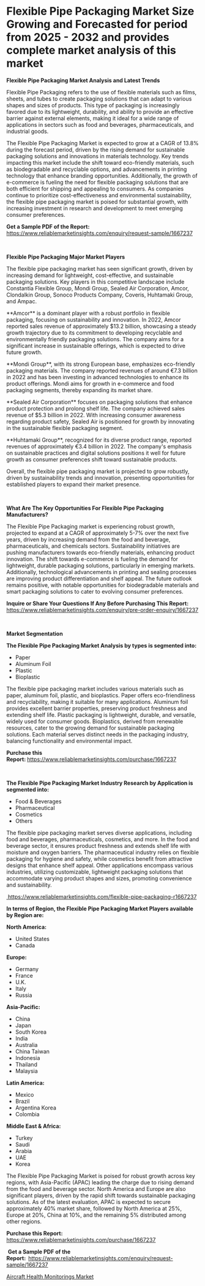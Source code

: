 <p><h1>Flexible Pipe Packaging Market Size Growing and Forecasted for period from 2025 - 2032 and provides complete market analysis of this market</h1></p><p><strong>Flexible Pipe Packaging Market Analysis and Latest Trends</strong></p>
<p><p>Flexible Pipe Packaging refers to the use of flexible materials such as films, sheets, and tubes to create packaging solutions that can adapt to various shapes and sizes of products. This type of packaging is increasingly favored due to its lightweight, durability, and ability to provide an effective barrier against external elements, making it ideal for a wide range of applications in sectors such as food and beverages, pharmaceuticals, and industrial goods.</p><p>The Flexible Pipe Packaging Market is expected to grow at a CAGR of 13.8% during the forecast period, driven by the rising demand for sustainable packaging solutions and innovations in materials technology. Key trends impacting this market include the shift toward eco-friendly materials, such as biodegradable and recyclable options, and advancements in printing technology that enhance branding opportunities. Additionally, the growth of e-commerce is fueling the need for flexible packaging solutions that are both efficient for shipping and appealing to consumers. As companies continue to prioritize cost-effectiveness and environmental sustainability, the flexible pipe packaging market is poised for substantial growth, with increasing investment in research and development to meet emerging consumer preferences.</p></p>
<p><strong>Get a Sample PDF of the Report:&nbsp;</strong> <a href="https://www.reliablemarketinsights.com/enquiry/request-sample/1667237?utm_campaign=3017&utm_medium=2&utm_source=Github&utm_content=ia&utm_term=08032025&utm_id=flexible-pipe-packaging">https://www.reliablemarketinsights.com/enquiry/request-sample/1667237</a></p>
<p>&nbsp;</p>
<p><strong>Flexible Pipe Packaging Major Market Players</strong></p>
<p><p>The flexible pipe packaging market has seen significant growth, driven by increasing demand for lightweight, cost-effective, and sustainable packaging solutions. Key players in this competitive landscape include Constantia Flexible Group, Mondi Group, Sealed Air Corporation, Amcor, Clondalkin Group, Sonoco Products Company, Coveris, Huhtamaki Group, and Ampac.</p><p>**Amcor** is a dominant player with a robust portfolio in flexible packaging, focusing on sustainability and innovation. In 2022, Amcor reported sales revenue of approximately $13.2 billion, showcasing a steady growth trajectory due to its commitment to developing recyclable and environmentally friendly packaging solutions. The company aims for a significant increase in sustainable offerings, which is expected to drive future growth.</p><p>**Mondi Group**, with its strong European base, emphasizes eco-friendly packaging materials. The company reported revenues of around €7.3 billion in 2022 and has been investing in advanced technologies to enhance its product offerings. Mondi aims for growth in e-commerce and food packaging segments, thereby expanding its market share.</p><p>**Sealed Air Corporation** focuses on packaging solutions that enhance product protection and prolong shelf life. The company achieved sales revenue of $5.3 billion in 2022. With increasing consumer awareness regarding product safety, Sealed Air is positioned for growth by innovating in the sustainable flexible packaging segment.</p><p>**Huhtamaki Group**, recognized for its diverse product range, reported revenues of approximately €3.4 billion in 2022. The company's emphasis on sustainable practices and digital solutions positions it well for future growth as consumer preferences shift toward sustainable products.</p><p>Overall, the flexible pipe packaging market is projected to grow robustly, driven by sustainability trends and innovation, presenting opportunities for established players to expand their market presence.</p></p>
<p>&nbsp;</p>
<p><strong>What Are The Key Opportunities For Flexible Pipe Packaging Manufacturers?</strong></p>
<p><p>The Flexible Pipe Packaging market is experiencing robust growth, projected to expand at a CAGR of approximately 5-7% over the next five years, driven by increasing demand from the food and beverage, pharmaceuticals, and chemicals sectors. Sustainability initiatives are pushing manufacturers towards eco-friendly materials, enhancing product innovation. The shift towards e-commerce is fueling the demand for lightweight, durable packaging solutions, particularly in emerging markets. Additionally, technological advancements in printing and sealing processes are improving product differentiation and shelf appeal. The future outlook remains positive, with notable opportunities for biodegradable materials and smart packaging solutions to cater to evolving consumer preferences.</p></p>
<p><strong>Inquire or Share Your Questions If Any Before Purchasing This Report:</strong> <a href="https://www.reliablemarketinsights.com/enquiry/pre-order-enquiry/1667237?utm_campaign=3017&utm_medium=2&utm_source=Github&utm_content=ia&utm_term=08032025&utm_id=flexible-pipe-packaging">https://www.reliablemarketinsights.com/enquiry/pre-order-enquiry/1667237</a></p>
<p>&nbsp;</p>
<p><strong>Market Segmentation</strong></p>
<p><strong>The Flexible Pipe Packaging Market Analysis by types is segmented into:</strong></p>
<p><ul><li>Paper</li><li>Aluminum Foil</li><li>Plastic</li><li>Bioplastic</li></ul></p>
<p><p>The flexible pipe packaging market includes various materials such as paper, aluminum foil, plastic, and bioplastics. Paper offers eco-friendliness and recyclability, making it suitable for many applications. Aluminum foil provides excellent barrier properties, preserving product freshness and extending shelf life. Plastic packaging is lightweight, durable, and versatile, widely used for consumer goods. Bioplastics, derived from renewable resources, cater to the growing demand for sustainable packaging solutions. Each material serves distinct needs in the packaging industry, balancing functionality and environmental impact.</p></p>
<p><strong>Purchase this Report:&nbsp;</strong><a href="https://www.reliablemarketinsights.com/purchase/1667237?utm_campaign=3017&utm_medium=2&utm_source=Github&utm_content=ia&utm_term=08032025&utm_id=flexible-pipe-packaging">https://www.reliablemarketinsights.com/purchase/1667237</a></p>
<p>&nbsp;</p>
<p><strong>The Flexible Pipe Packaging Market Industry Research by Application is segmented into:</strong></p>
<p><ul><li>Food & Beverages</li><li>Pharmaceutical</li><li>Cosmetics</li><li>Others</li></ul></p>
<p><p>The flexible pipe packaging market serves diverse applications, including food and beverages, pharmaceuticals, cosmetics, and more. In the food and beverage sector, it ensures product freshness and extends shelf life with moisture and oxygen barriers. The pharmaceutical industry relies on flexible packaging for hygiene and safety, while cosmetics benefit from attractive designs that enhance shelf appeal. Other applications encompass various industries, utilizing customizable, lightweight packaging solutions that accommodate varying product shapes and sizes, promoting convenience and sustainability.</p></p>
<p><a href="https://www.reliablemarketinsights.com/flexible-pipe-packaging-r1667237?utm_campaign=3017&utm_medium=2&utm_source=Github&utm_content=ia&utm_term=08032025&utm_id=flexible-pipe-packaging">&nbsp;https://www.reliablemarketinsights.com/flexible-pipe-packaging-r1667237</a></p>
<p><strong>In terms of Region, the Flexible Pipe Packaging Market Players available by Region are:</strong></p>
<p>
    <p> <strong> North America: </strong>
        <ul>
            <li>United States</li>
            <li>Canada</li>
        </ul>
        </p> 
    <p> <strong> Europe: </strong>
        <ul>
            <li>Germany</li>
            <li>France</li>
            <li>U.K.</li>
            <li>Italy</li>
            <li>Russia</li>
        </ul>
        </p> 
    <p> <strong> Asia-Pacific: </strong>
        <ul>
            <li>China</li>
            <li>Japan</li>
            <li>South Korea</li>
            <li>India</li>
            <li>Australia</li>
            <li>China Taiwan</li>
            <li>Indonesia</li>
            <li>Thailand</li>
            <li>Malaysia</li>
        </ul>
        </p> 
    <p> <strong> Latin America: </strong>
        <ul>
            <li>Mexico</li>
            <li>Brazil</li>
            <li>Argentina Korea</li>
            <li>Colombia</li>
        </ul>
        </p> 
    <p> <strong> Middle East & Africa: </strong>
        <ul>
            <li>Turkey</li>
            <li>Saudi</li>
            <li>Arabia</li>
            <li>UAE</li>
            <li>Korea</li>
        </ul>
    </p>
    </p>
<p><p>The Flexible Pipe Packaging Market is poised for robust growth across key regions, with Asia-Pacific (APAC) leading the charge due to rising demand from the food and beverage sector. North America and Europe are also significant players, driven by the rapid shift towards sustainable packaging solutions. As of the latest evaluation, APAC is expected to secure approximately 40% market share, followed by North America at 25%, Europe at 20%, China at 10%, and the remaining 5% distributed among other regions.</p></p>
<p><strong>Purchase this Report: </strong><a href="https://www.reliablemarketinsights.com/purchase/1667237?utm_campaign=3017&utm_medium=2&utm_source=Github&utm_content=ia&utm_term=08032025&utm_id=flexible-pipe-packaging">https://www.reliablemarketinsights.com/purchase/1667237</a></p>
<p>&nbsp;<strong>Get a Sample PDF of the Report:&nbsp;&nbsp;</strong><a href="https://www.reliablemarketinsights.com/enquiry/request-sample/1667237?utm_campaign=3017&utm_medium=2&utm_source=Github&utm_content=ia&utm_term=08032025&utm_id=flexible-pipe-packaging">https://www.reliablemarketinsights.com/enquiry/request-sample/1667237</a></p>
<p><strong></strong></p>
<p><p><a href="https://github.com/boysabotzoc/Market-Research-Report-List-1/blob/main/aircraft-health-monitorings-market.md?utm_campaign=3017&utm_medium=2&utm_source=Github&utm_content=ia&utm_term=08032025&utm_id=flexible-pipe-packaging">Aircraft Health Monitorings Market</a></p></p>